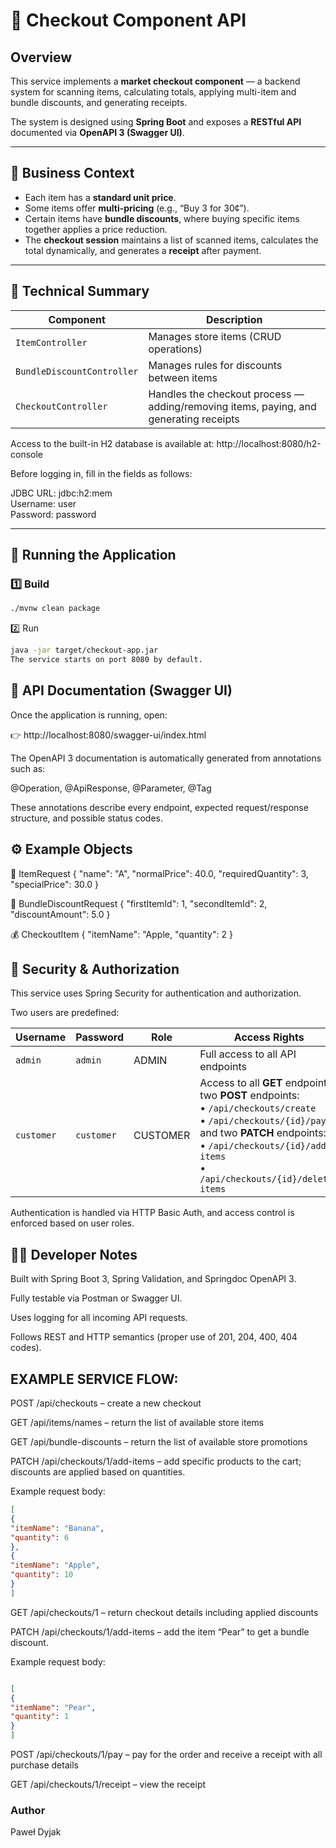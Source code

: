 # 🛒 Checkout Component API

## Overview

This service implements a **market checkout component** — a backend system for scanning items, calculating totals, applying multi-item and bundle discounts, and generating receipts.  

The system is designed using **Spring Boot** and exposes a **RESTful API** documented via **OpenAPI 3 (Swagger UI)**.

---

## 🧩 Business Context

- Each item has a **standard unit price**.
- Some items offer **multi-pricing** (e.g., “Buy 3 for 30¢”).
- Certain items have **bundle discounts**, where buying specific items together applies a price reduction.
- The **checkout session** maintains a list of scanned items, calculates the total dynamically, and generates a **receipt** after payment.

---

## 🧠 Technical Summary

| Component | Description |
|------------|-------------|
| `ItemController` | Manages store items (CRUD operations) |
| `BundleDiscountController` | Manages rules for discounts between items |
| `CheckoutController` | Handles the checkout process — adding/removing items, paying, and generating receipts |

Access to the built-in H2 database is available at:
http://localhost:8080/h2-console

Before logging in, fill in the fields as follows:

JDBC URL: jdbc:h2:mem  
Username: user  
Password: password

---

## 🚀 Running the Application

### 1️⃣ Build
```bash
./mvnw clean package
```

2️⃣ Run
```bash
java -jar target/checkout-app.jar
The service starts on port 8080 by default.
```

## 📘 API Documentation (Swagger UI)

Once the application is running, open:

👉 http://localhost:8080/swagger-ui/index.html

The OpenAPI 3 documentation is automatically generated from annotations such as:

@Operation, @ApiResponse, @Parameter, @Tag

These annotations describe every endpoint, expected request/response structure, and possible status codes.

## ⚙️ Example Objects
🧾 ItemRequest
{
"name": "A",
"normalPrice": 40.0,
"requiredQuantity": 3,
"specialPrice": 30.0
}

🧮 BundleDiscountRequest
{
"firstItemId": 1,
"secondItemId": 2,
"discountAmount": 5.0
}

💰 CheckoutItem
{
"itemName": "Apple,
"quantity": 2
}

## 🔐 Security & Authorization

This service uses Spring Security for authentication and authorization.

Two users are predefined:

| Username   | Password   | Role     | Access Rights                                                                                                                                                                                                                  |
| ---------- | ---------- | -------- |--------------------------------------------------------------------------------------------------------------------------------------------------------------------------------------------------------------------------------|
| `admin`    | `admin`    | ADMIN    | Full access to all API endpoints                                                                                                                                                                                               |
| `customer` | `customer` | CUSTOMER | Access to all **GET** endpoints, two **POST** endpoints:<br>• `/api/checkouts/create`<br>• `/api/checkouts/{id}/pay` and two **PATCH** endpoints:<br>• `/api/checkouts/{id}/add-items`<br>• `/api/checkouts/{id}/delete-items` |


Authentication is handled via HTTP Basic Auth, and access control is enforced based on user roles.

## 🧑‍💻 Developer Notes

Built with Spring Boot 3, Spring Validation, and Springdoc OpenAPI 3.

Fully testable via Postman or Swagger UI.

Uses logging for all incoming API requests.

Follows REST and HTTP semantics (proper use of 201, 204, 400, 404 codes).




## EXAMPLE SERVICE FLOW:

POST /api/checkouts – create a new checkout

GET /api/items/names – return the list of available store items

GET /api/bundle-discounts – return the list of available store promotions

PATCH /api/checkouts/1/add-items – add specific products to the cart; discounts are applied based on quantities.

Example request body:
```json
[
{
"itemName": "Banana",
"quantity": 6
},
{
"itemName": "Apple",
"quantity": 10
}
]
```
GET /api/checkouts/1 – return checkout details including applied discounts

PATCH /api/checkouts/1/add-items – add the item “Pear” to get a bundle discount.

Example request body:
```json

[
{
"itemName": "Pear",
"quantity": 1
}
]
```

POST /api/checkouts/1/pay – pay for the order and receive a receipt with all purchase details

GET /api/checkouts/1/receipt – view the receipt


### Author

Paweł Dyjak

